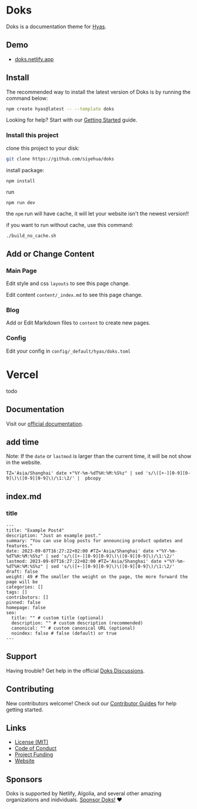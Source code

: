 # Doks

Doks is a documentation theme for [Hyas](https://gethyas.com/).

## Demo

- [doks.netlify.app](https://doks.netlify.app/)

## Install

The recommended way to install the latest version of Doks is by running the command below:

```bash
npm create hyas@latest -- --template doks
```

Looking for help? Start with our [Getting Started](https://getdoks.org/docs/start-here/getting-started/) guide.


### Install this project

clone this project to your disk:

```bash
git clone https://github.com/siyehua/doks
```

install package:

```bash
npm install
```

run

```~~bash~~
npm run dev
```

the `npm` run will have cache, it will let your website isn't the newest version!!<br>


if you want to run without cache, use this command:<br>

```shell
./build_no_cache.sh
```

## Add or Change Content

### Main Page

Edit style and css `layouts` to see this page change.

Edit content `content/_index.md` to see this page change.

### Blog
Add or Edit Markdown files to `content` to create new pages.

### Config
Edit your config in `config/_default/hyas/doks.toml`

# Vercel

todo

## Documentation

Visit our [official documentation](https://getdoks.org/).

## add time

Note: If the `date` or `lastmod`  is larger than the current time, it will be not show in the website.

```shell
TZ='Asia/Shanghai' date +"%Y-%m-%dT%H:%M:%S%z" | sed 's/\([+-][0-9][0-9]\)\([0-9][0-9]\)/\1:\2/' |  pbcopy
```


## index.md
### title
```shell
---
title: "Example Post4"
description: "Just an example post."
summary: "You can use blog posts for announcing product updates and features."
date: 2023-09-07T16:27:22+02:00 #TZ='Asia/Shanghai' date +"%Y-%m-%dT%H:%M:%S%z" | sed 's/\([+-][0-9][0-9]\)\([0-9][0-9]\)/\1:\2/'
lastmod: 2023-09-07T16:27:22+02:00 #TZ='Asia/Shanghai' date +"%Y-%m-%dT%H:%M:%S%z" | sed 's/\([+-][0-9][0-9]\)\([0-9][0-9]\)/\1:\2/'
draft: false
weight: 49 # The smaller the weight on the page, the more forward the page will be
categories: []
tags: []
contributors: []
pinned: false
homepage: false
seo:
  title: "" # custom title (optional)
  description: "" # custom description (recommended)
  canonical: "" # custom canonical URL (optional)
  noindex: false # false (default) or true
---
```

## Support

Having trouble? Get help in the official [Doks Discussions](https://github.com/h-enk/doks/discussions).

## Contributing

New contributors welcome! Check out our [Contributor Guides](https://getdoks.org/contribute/) for help getting started.

## Links

- [License (MIT)](LICENSE)
- [Code of Conduct](https://github.com/gethyas/.github/blob/main/CODE_OF_CONDUCT.md)
- [Project Funding](.github/FUNDING.md)
- [Website](https://getdoks.org/)

## Sponsors

Doks is supported by Netlify, Algolia, and several other amazing organizations and inidviduals. [Sponsor Doks!](.github/FUNDING.md) ❤️
